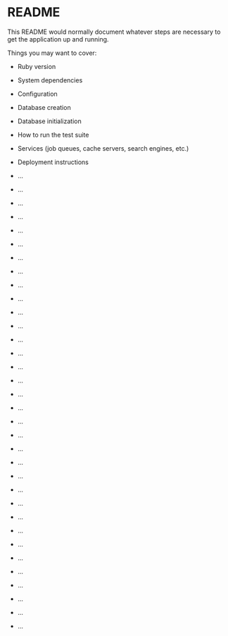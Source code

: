 # README

This README would normally document whatever steps are necessary to get the
application up and running.

Things you may want to cover:

* Ruby version

* System dependencies

* Configuration

* Database creation

* Database initialization

* How to run the test suite

* Services (job queues, cache servers, search engines, etc.)

* Deployment instructions

* ...
* ...
* ...
* ...
* ...
* ...
* ...
* ...
* ...
* ...
* ...
* ...
* ...
* ...
* ...
* ...
* ...
* ...
* ...
* ...
* ...
* ...
* ...
* ...
* ...
* ...
* ...
* ...
* ...
* ...
* ...
* ...
* ...
* ...

